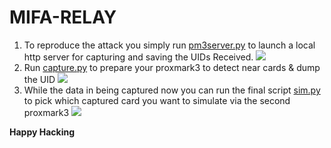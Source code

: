 # MIFA-RELAY
1. To reproduce the attack you simply run [pm3server.py](https://github.com/0rx1/Mifarelay/blob/main/pm3server.py "pm3server.py") to launch a local http server for capturing and saving the UIDs Received.
 ![](https://i.ibb.co/gMQQSK0/one.png)
 2. Run  [capture.py](https://github.com/0rx1/Mifarelay/blob/main/capture.py "capture.py") to prepare your proxmark3 to detect near cards & dump the UID
![](https://i.ibb.co/VMLfPpH/two.png)
2. While the data in being captured now you can run the final script [sim.py](https://github.com/0rx1/Mifarelay/blob/main/sim.py "sim.py") to pick which captured card you want to simulate via the second proxmark3
![](https://i.ibb.co/FzbjpZP/carbon-1.png)

**Happy Hacking**
